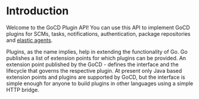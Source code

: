 # Introduction

Welcome to the GoCD Plugin API! You can use this API to implement GoCD plugins for SCMs, tasks, notifications, authentication, package repositories and [elastic agents](elastic-agents).

Plugins, as the name implies, help in extending the functionality of Go. Go publishes a list of extension points for which plugins can be provided. An extension point published by the GoCD - defines the interface and the lifecycle that governs the respective plugin. At present only Java based extension points and plugins are supported by GoCD, but the interface is simple enough for anyone to build plugins in other languages using a simple HTTP bridge.
